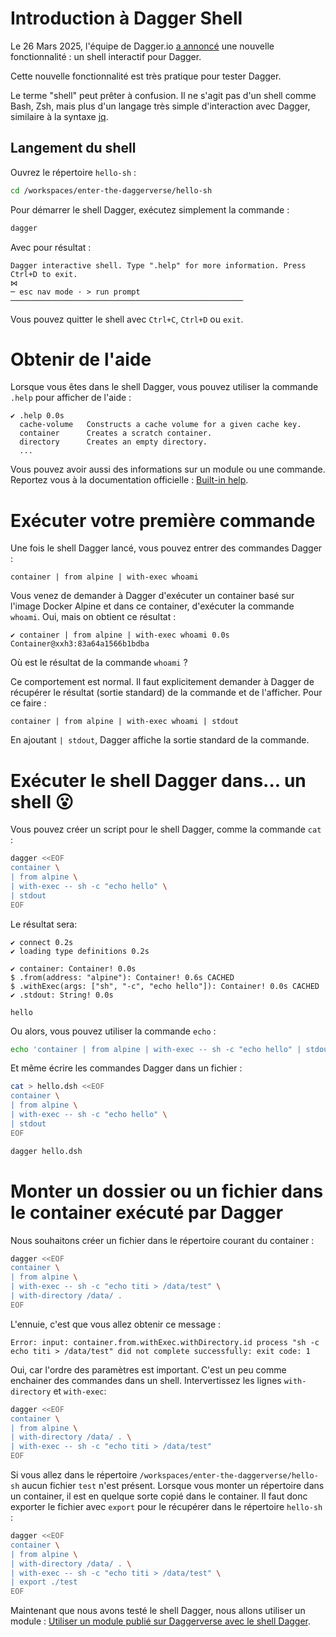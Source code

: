 # Introduction à Dagger Shell

Le 26 Mars 2025, l'équipe de Dagger.io [a annoncé](https://dagger.io/blog/a-shell-for-the-container-age-introducing-dagger-shell) une nouvelle fonctionnalité : un shell interactif pour Dagger.

Cette nouvelle fonctionnalité est très pratique pour tester Dagger.

Le terme "shell" peut prêter à confusion. Il ne s'agit pas d'un shell comme Bash, Zsh, mais plus d'un langage très simple d'interaction avec Dagger, similaire à la syntaxe [jq](https://jqlang.org).

## Langement du shell

Ouvrez le répertoire `hello-sh` :
```bash
cd /workspaces/enter-the-daggerverse/hello-sh
```

Pour démarrer le shell Dagger, exécutez simplement la commande :
```bash
dagger
```

Avec pour résultat :
```
Dagger interactive shell. Type ".help" for more information. Press Ctrl+D to exit.
⋈
─ esc nav mode · > run prompt ────────────────────────────────────────────────────
```

Vous pouvez quitter le shell avec `Ctrl+C`, `Ctrl+D` ou `exit`.

# Obtenir de l'aide

Lorsque vous êtes dans le shell Dagger, vous pouvez utiliser la commande `.help` pour afficher de l'aide :
```
✔ .help 0.0s
  cache-volume   Constructs a cache volume for a given cache key.
  container      Creates a scratch container.
  directory      Creates an empty directory.
  ...
```

Vous pouvez avoir aussi des informations sur un module ou une commande. Reportez vous à la documentation officielle : [Built-in help](https://docs.dagger.io/features/shell/#built-in-help).

# Exécuter votre première commande

Une fois le shell Dagger lancé, vous pouvez entrer des commandes Dagger :
```
container | from alpine | with-exec whoami
```

Vous venez de demander à Dagger d'exécuter un container basé sur l'image Docker Alpine et dans ce container, d'exécuter la commande `whoami`. Oui, mais on obtient ce résultat :
```
✔ container | from alpine | with-exec whoami 0.0s
Container@xxh3:83a64a1566b1bdba
```

Où est le résultat de la commande `whoami` ?

Ce comportement est normal. Il faut explicitement demander à Dagger de récupérer le résultat (sortie standard) de la commande et de l'afficher. Pour ce faire :
```
container | from alpine | with-exec whoami | stdout
```

En ajoutant  `| stdout`, Dagger affiche la sortie standard de la commande.

# Exécuter le shell Dagger dans... un shell 😮

Vous pouvez créer un script pour le shell Dagger, comme la commande `cat` :
```bash
dagger <<EOF
container \
| from alpine \
| with-exec -- sh -c "echo hello" \
| stdout
EOF
```

Le résultat sera:
```
✔ connect 0.2s
✔ loading type definitions 0.2s

✔ container: Container! 0.0s
$ .from(address: "alpine"): Container! 0.6s CACHED
$ .withExec(args: ["sh", "-c", "echo hello"]): Container! 0.0s CACHED
✔ .stdout: String! 0.0s

hello
```

Ou alors, vous pouvez utiliser la commande `echo` :
```bash
echo 'container | from alpine | with-exec -- sh -c "echo hello" | stdout' | dagger
```

Et même écrire les commandes Dagger dans un fichier :  
```bash
cat > hello.dsh <<EOF
container \
| from alpine \
| with-exec -- sh -c "echo hello" \
| stdout
EOF

dagger hello.dsh
```

# Monter un dossier ou un fichier dans le container exécuté par Dagger

Nous souhaitons créer un fichier dans le répertoire courant du container :
```bash
dagger <<EOF
container \
| from alpine \
| with-exec -- sh -c "echo titi > /data/test" \
| with-directory /data/ .
EOF
```

L'ennuie, c'est que vous allez obtenir ce message :
```
Error: input: container.from.withExec.withDirectory.id process "sh -c echo titi > /data/test" did not complete successfully: exit code: 1
```

Oui, car l'ordre des paramètres est important. C'est un peu comme enchainer des commandes dans un shell. Intervertissez les lignes `with-directory` et `with-exec`:
```bash
dagger <<EOF
container \
| from alpine \
| with-directory /data/ . \
| with-exec -- sh -c "echo titi > /data/test"
EOF
```

Si vous allez dans le répertoire `/workspaces/enter-the-daggerverse/hello-sh` aucun fichier `test` n'est présent.
Lorsque vous monter un répertoire dans un container, il est en quelque sorte copié dans le container.
Il faut donc exporter le fichier avec `export` pour le récupérer dans le répertoire `hello-sh` :
```bash
dagger <<EOF
container \
| from alpine \
| with-directory /data/ . \
| with-exec -- sh -c "echo titi > /data/test" \
| export ./test
EOF
```

Maintenant que nous avons testé le shell Dagger, nous allons utiliser un module : [Utiliser un module publié sur Daggerverse avec le shell Dagger](./06-utiliser-module-daggerverse-avec-shell-dagger.md).
